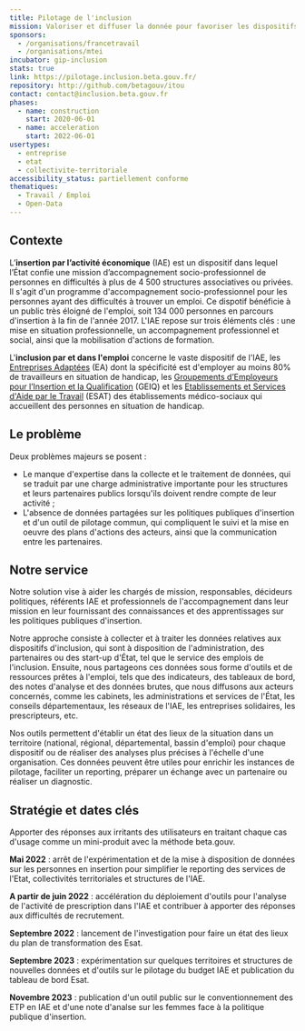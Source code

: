 ```yaml
---
title: Pilotage de l'inclusion
mission: Valoriser et diffuser la donnée pour favoriser les dispositifs d'inclusion
sponsors:
  - /organisations/francetravail
  - /organisations/mtei
incubator: gip-inclusion
stats: true
link: https://pilotage.inclusion.beta.gouv.fr/
repository: http://github.com/betagouv/itou
contact: contact@inclusion.beta.gouv.fr
phases:
  - name: construction
    start: 2020-06-01
  - name: acceleration
    start: 2022-06-01
usertypes:
  - entreprise
  - etat
  - collectivite-territoriale
accessibility_status: partiellement conforme
thematiques:
  - Travail / Emploi
  - Open-Data
---
```

## Contexte

L’**insertion par l’activité économique** (IAE) est un dispositif dans lequel l’État confie une mission d’accompagnement socio-professionnel de personnes en difficultés à plus de 4 500 structures associatives ou privées. Il s'agit d'un programme d'accompagnement socio-professionnel pour les personnes ayant des difficultés à trouver un emploi. Ce dispotif bénéficie à un public très éloigné de l'emploi, soit 134 000 personnes en parcours d'insertion à la fin de l'année 2017. L'IAE repose sur trois éléments clés : une mise en situation professionnelle, un accompagnement professionnel et social, ainsi que la mobilisation d'actions de formation.

L'**inclusion par et dans l'emploi** concerne le vaste dispositif de l'IAE, les [Entreprises Adaptées](https://travail-emploi.gouv.fr/emploi/emploi-et-handicap/article/emploi-et-handicap-les-entreprises-adaptees-ea) (EA) dont la spécificité est d'employer au moins 80% de travailleurs en situation de handicap, les [Groupements d’Employeurs pour l’Insertion et la Qualification](https://travail-emploi.gouv.fr/emploi/insertion-activite-economique/article/groupements-d-employeurs-pour-l-insertion-et-la-qualification-geiq) (GEIQ) et les [Etablissements et Services d'Aide par le Travail](https://travail-emploi.gouv.fr/droit-du-travail/handicap-et-travail/article/esat-etablissements-ou-services-d-aide-par-le-travail) (ESAT) des établissements médico-sociaux qui accueillent des personnes en situation de handicap.

## Le problème

Deux problèmes majeurs se posent :
- Le manque d'expertise dans la collecte et le traitement de données, qui se traduit par une charge administrative importante pour les structures et leurs partenaires publics lorsqu'ils doivent rendre compte de leur activité ;
- L'absence de données partagées sur les politiques publiques d'insertion et d'un outil de pilotage commun, qui compliquent le suivi et la mise en oeuvre des plans d'actions des acteurs, ainsi que la communication entre les partenaires.

## Notre service

Notre solution vise à aider les chargés de mission, responsables, décideurs politiques, référents IAE et professionnels de l'accompagnement dans leur mission en leur fournissant des connaissances et des apprentissages sur les politiques publiques d'insertion.

Notre approche consiste à collecter et à traiter les données relatives aux dispositifs d'inclusion, qui sont à disposition de l'administration, des partenaires ou des start-up d'État, tel que le service des emplois de l'inclusion. Ensuite, nous partageons ces données sous forme d'outils et de ressources prêtes à l'emploi, tels que des indicateurs, des tableaux de bord, des notes d'analyse et des données brutes, que nous diffusons aux acteurs concernés, comme les cabinets, les administrations et services de l'État, les conseils départementaux, les réseaux de l'IAE, les entreprises solidaires, les prescripteurs, etc.

Nos outils permettent d'établir un état des lieux de la situation dans un territoire (national, régional, départemental, bassin d'emploi) pour chaque dispositif ou de réaliser des analyses plus précises à l'échelle d'une organisation. Ces données peuvent être utiles pour enrichir les instances de pilotage, faciliter un reporting, préparer un échange avec un partenaire ou réaliser un diagnostic.

## Stratégie et dates clés

Apporter des réponses aux irritants des utilisateurs en traitant chaque cas d'usage comme un mini-produit avec la méthode beta.gouv.

**Mai 2022** : arrêt de l'expérimentation et de la mise à disposition de données sur les personnes en insertion pour simplifier le reporting des services de l'Etat, collectivités territoriales et structures de l'IAE.

**A partir de juin 2022** : accélération du déploiement d'outils pour l'analyse de l'activité de prescription dans l'IAE et contribuer à apporter des réponses aux difficultés de recrutement.

**Septembre 2022** : lancement de l'investigation pour faire un état des lieux du plan de transformation des Esat.

**Septembre 2023** : expérimentation sur quelques territoires et structures de nouvelles données et d'outils sur le pilotage du budget IAE et publication du tableau de bord Esat.

**Novembre 2023** : publication d'un outil public sur le conventionnement des ETP en IAE et d'une note d'analse sur les femmes face à la politique publique d'insertion.
